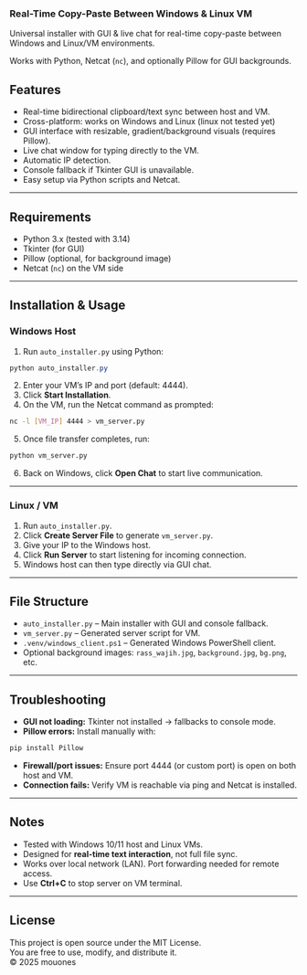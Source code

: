 ### Real-Time Copy-Paste Between Windows & Linux VM

Universal installer with GUI & live chat for real-time copy-paste between Windows and Linux/VM environments.

Works with Python, Netcat (`nc`), and optionally Pillow for GUI backgrounds.


## Features

* Real-time bidirectional clipboard/text sync between host and VM.
* Cross-platform: works on Windows and Linux (linux not tested yet)
* GUI interface with resizable, gradient/background visuals (requires Pillow).
* Live chat window for typing directly to the VM.
* Automatic IP detection.
* Console fallback if Tkinter GUI is unavailable.
* Easy setup via Python scripts and Netcat.

---

## Requirements

* Python 3.x (tested with 3.14)
* Tkinter (for GUI)
* Pillow (optional, for background image)
* Netcat (`nc`) on the VM side

---

## Installation & Usage

### Windows Host

1. Run `auto_installer.py` using Python:

```powershell
python auto_installer.py
```

2. Enter your VM’s IP and port (default: 4444).
3. Click **Start Installation**.
4. On the VM, run the Netcat command as prompted:

```bash
nc -l [VM_IP] 4444 > vm_server.py
```

5. Once file transfer completes, run:

```bash
python vm_server.py
```

6. Back on Windows, click **Open Chat** to start live communication.

---

### Linux / VM

1. Run `auto_installer.py`.
2. Click **Create Server File** to generate `vm_server.py`.
3. Give your IP to the Windows host.
4. Click **Run Server** to start listening for incoming connection.
5. Windows host can then type directly via GUI chat.

---

## File Structure

* `auto_installer.py` – Main installer with GUI and console fallback.
* `vm_server.py` – Generated server script for VM.
* `.venv/windows_client.ps1` – Generated Windows PowerShell client.
* Optional background images: `rass_wajih.jpg`, `background.jpg`, `bg.png`, etc.

---

## Troubleshooting

* **GUI not loading:** Tkinter not installed → fallbacks to console mode.
* **Pillow errors:** Install manually with:

```bash
pip install Pillow
```

* **Firewall/port issues:** Ensure port 4444 (or custom port) is open on both host and VM.
* **Connection fails:** Verify VM is reachable via ping and Netcat is installed.

---

## Notes

* Tested with Windows 10/11 host and Linux VMs.
* Designed for **real-time text interaction**, not full file sync.
* Works over local network (LAN). Port forwarding needed for remote access.
* Use **Ctrl+C** to stop server on VM terminal.

---

## License
This project is open source under the MIT License.  
You are free to use, modify, and distribute it.  
© 2025 mouones
